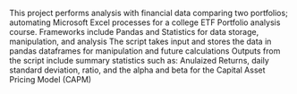 This project performs analysis with financial data comparing two portfolios; automating Microsoft Excel processes for a college ETF Portfolio analysis course. 
Frameworks include Pandas and Statistics for data storage, manipulation, and analysis 
The script takes input and stores the data in pandas dataframes for manipulation and future calculations 
Outputs from the script include summary statistics such as:
Anulaized Returns, daily standard deviation, ratio, and the alpha and beta for the Capital Asset Pricing Model (CAPM) 
